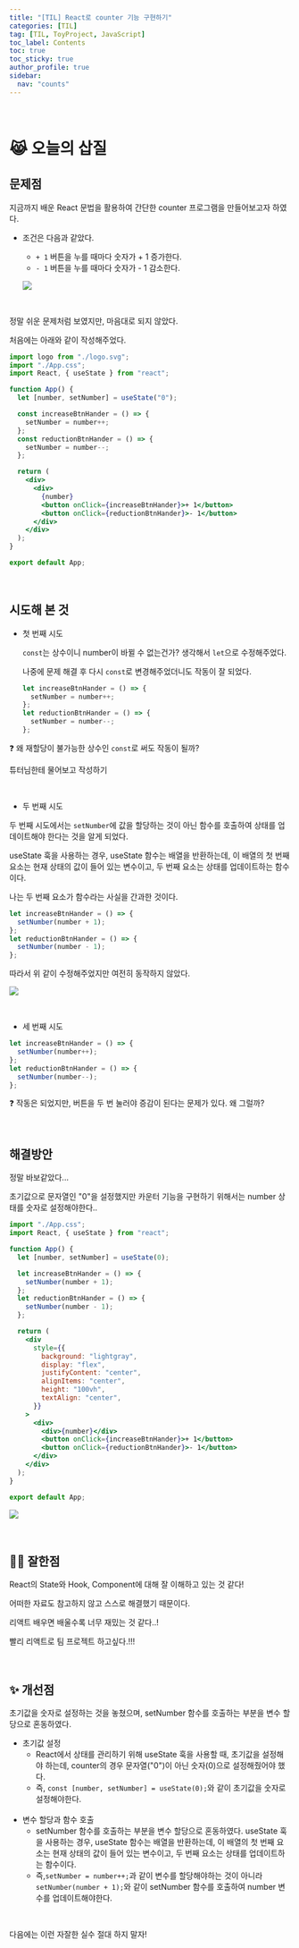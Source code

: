 ```yaml
---
title: "[TIL] React로 counter 기능 구현하기"
categories: [TIL]
tag: [TIL, ToyProject, JavaScript]
toc_label: Contents
toc: true
toc_sticky: true
author_profile: true
sidebar:
  nav: "counts"
---
```


<br>

# 😹 오늘의 삽질

## 문제점

지금까지 배운 React 문법을 활용하여 간단한 counter 프로그램을 만들어보고자 하였다.

- 조건은 다음과 같았다.

  - `+ 1` 버튼을 누를 때마다 숫자가 + 1 증가한다.
  - `- 1` 버튼을 누를 때마다 숫자가 - 1 감소한다.

  ![](/assets/images/2024/2024-01-21-01-51-34.png)

<br>

정말 쉬운 문제처럼 보였지만, 마음대로 되지 않았다.

처음에는 아래와 같이 작성해주었다.

```jsx
import logo from "./logo.svg";
import "./App.css";
import React, { useState } from "react";

function App() {
  let [number, setNumber] = useState("0");

  const increaseBtnHander = () => {
    setNumber = number++;
  };
  const reductionBtnHander = () => {
    setNumber = number--;
  };

  return (
    <div>
      <div>
        {number}
        <button onClick={increaseBtnHander}>+ 1</button>
        <button onClick={reductionBtnHander}>- 1</button>
      </div>
    </div>
  );
}

export default App;
```

<br>

## 시도해 본 것

- 첫 번째 시도

  `const`는 상수이니 number이 바뀔 수 없는건가? 생각해서 `let`으로 수정해주었다.

  나중에 문제 해결 후 다시 `const`로 변경해주었더니도 작동이 잘 되었다.

  ```jsx
  let increaseBtnHander = () => {
    setNumber = number++;
  };
  let reductionBtnHander = () => {
    setNumber = number--;
  };
  ```

❓ 왜 재할당이 불가능한 상수인 `const`로 써도 작동이 될까?

튜터님한테 물어보고 작성하기

<br>

- 두 번째 시도

두 번째 시도에서는 `setNumber`에 값을 할당하는 것이 아닌 함수를 호출하여 상태를 업데이트해야 한다는 것을 알게 되었다.

useState 훅을 사용하는 경우, useState 함수는 배열을 반환하는데, 이 배열의 첫 번째 요소는 현재 상태의 값이 들어 있는 변수이고, 두 번째 요소는 상태를 업데이트하는 함수이다.

나는 두 번째 요소가 함수라는 사실을 간과한 것이다.

```js
let increaseBtnHander = () => {
  setNumber(number + 1);
};
let reductionBtnHander = () => {
  setNumber(number - 1);
};
```

따라서 위 같이 수정해주었지만 여전히 동작하지 않았다.

![](/assets/images/2024/2024-01-21-02-05-09.png)

<br>

- 세 번째 시도

```js
let increaseBtnHander = () => {
  setNumber(number++);
};
let reductionBtnHander = () => {
  setNumber(number--);
};
```

❓ 작동은 되었지만, 버튼을 두 번 눌러야 증감이 된다는 문제가 있다. 왜 그럴까?

<br>

## 해결방안

정말 바보같았다...

초기값으로 문자열인 "0"을 설정했지만 카운터 기능을 구현하기 위해서는 number 상태를 숫자로 설정해야한다..

```jsx
import "./App.css";
import React, { useState } from "react";

function App() {
  let [number, setNumber] = useState(0);

  let increaseBtnHander = () => {
    setNumber(number + 1);
  };
  let reductionBtnHander = () => {
    setNumber(number - 1);
  };

  return (
    <div
      style={{
        background: "lightgray",
        display: "flex",
        justifyContent: "center",
        alignItems: "center",
        height: "100vh",
        textAlign: "center",
      }}
    >
      <div>
        <div>{number}</div>
        <button onClick={increaseBtnHander}>+ 1</button>
        <button onClick={reductionBtnHander}>- 1</button>
      </div>
    </div>
  );
}

export default App;
```

![](/assets/images/2024/2024-01-21-02-14-59.png)

<br>

## 👏🏻 잘한점

React의 State와 Hook, Component에 대해 잘 이해하고 있는 것 같다!

어떠한 자료도 참고하지 않고 스스로 해결했기 때문이다.

리액트 배우면 배울수록 너무 재밌는 것 같다..!

빨리 리액트로 팀 프로젝트 하고싶다.!!!

<br>

## ✨ 개선점

초기값을 숫자로 설정하는 것을 놓쳤으며, setNumber 함수를 호출하는 부분을 변수 할당으로 혼동하였다.

- 초기값 설정
  - React에서 상태를 관리하기 위해 useState 훅을 사용할 때, 초기값을 설정해야 하는데, counter의 경우 문자열("0")이 아닌 숫자(0)으로 설정해줬어야 했다.
  - 즉, `const [number, setNumber] = useState(0);`와 같이 초기값을 숫자로 설정해야한다.
    <br><br>
- 변수 할당과 함수 호출
  - setNumber 함수를 호출하는 부분을 변수 할당으로 혼동하였다. useState 훅을 사용하는 경우, useState 함수는 배열을 반환하는데, 이 배열의 첫 번째 요소는 현재 상태의 값이 들어 있는 변수이고, 두 번째 요소는 상태를 업데이트하는 함수이다.
  - 즉,`setNumber = number++;`과 같이 변수를 할당해야하는 것이 아니라 `setNumber(number + 1);`와 같이 setNumber 함수를 호출하여 number 변수를 업데이트해야한다.

<br>

다음에는 이런 자잘한 실수 절대 하지 말자!

<br>
